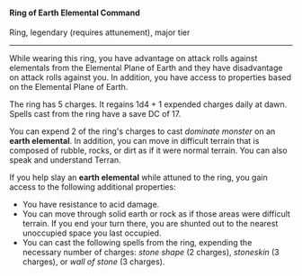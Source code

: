 #### Ring of Earth Elemental Command

Ring, legendary (requires attunement), major tier

---

While wearing this ring, you have advantage on attack rolls against elementals from the Elemental Plane of Earth and they have disadvantage on attack rolls against you. In addition, you have access to properties based on the Elemental Plane of Earth.

The ring has 5 charges. It regains 1d4 + 1 expended charges daily at dawn. Spells cast from the ring have a save DC of 17.

You can expend 2 of the ring's charges to cast *dominate monster* on an **earth elemental**. In addition, you can move in difficult terrain that is composed of rubble, rocks, or dirt as if it were normal terrain. You can also speak and understand Terran.

If you help slay an **earth elemental** while attuned to the ring, you gain access to the following additional properties:

- You have resistance to acid damage.
- You can move through solid earth or rock as if those areas were difficult terrain. If you end your turn there, you are shunted out to the nearest unoccupied space you last occupied.
- You can cast the following spells from the ring, expending the necessary number of charges: *stone shape* (2 charges), *stoneskin* (3 charges), or *wall of stone* (3 charges).